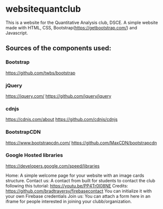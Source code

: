 # websitequantclub
This is a website for the Quantitative Analysis club, DSCE. A simple website made with HTML, CSS, Bootstrap(https://getbootstrap.com/) and Javascript.

## Sources of the components used:

### Bootstrap
https://github.com/twbs/bootstrap

### jQuery
https://jquery.com/
https://github.com/jquery/jquery

### cdnjs
https://cdnjs.com/about
https://github.com/cdnjs/cdnjs

### BootstrapCDN
https://www.bootstrapcdn.com/
https://github.com/MaxCDN/bootstrapcdn

### Google Hosted libraries
https://developers.google.com/speed/libraries

Home: A simple welcome page for your website with an image cards structure.
Contact us: A contact from built for students to contact the club following this tutorial: https://youtu.be/PP4Tr0l08NE
            Credits: https://github.com/bradtraversy/firebasecontact
            You can initialize it with your own Firebase credentials 
Join us: You can attach a form here in an iframe for people interested in joining your clubb/organization. 
            
  
